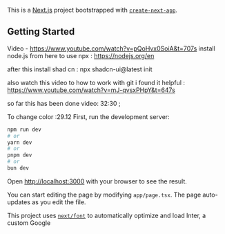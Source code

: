 This is a [Next.js](https://nextjs.org/) project bootstrapped with [`create-next-app`](https://github.com/vercel/next.js/tree/canary/packages/create-next-app).

## Getting Started

Video - https://www.youtube.com/watch?v=pQoHvx0SoiA&t=707s
install node.js from here  to use npx : 
https://nodejs.org/en

after this install shad cn :
npx shadcn-ui@latest init

also watch this video to how to work with git i found it helpful :
https://www.youtube.com/watch?v=mJ-qvsxPHpY&t=647s

so far this has been done video: 32:30 ;

To change color :29.12
First, run the development server:

```bash
npm run dev
# or
yarn dev
# or
pnpm dev
# or
bun dev
```

Open [http://localhost:3000](http://localhost:3000) with your browser to see the result.

You can start editing the page by modifying `app/page.tsx`. The page auto-updates as you edit the file.

This project uses [`next/font`](https://nextjs.org/docs/basic-features/font-optimization) to automatically optimize and load Inter, a custom Google 
